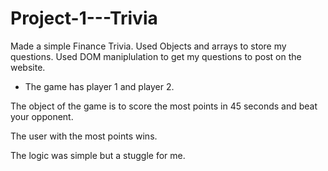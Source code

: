# Project-1---Trivia






































Made a simple Finance Trivia. 
Used Objects and arrays to store my questions. 
Used DOM maniplulation to get my questions to post on the website. 

- The game has player 1 and player 2. 

The object of the game is to score the most points in 45 seconds and beat your opponent. 

The user with the most points wins. 

The logic was simple but a stuggle for me. 

